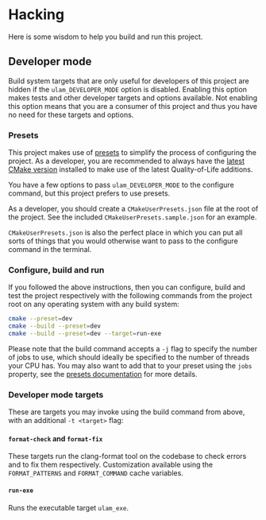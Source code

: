 # Hacking

Here is some wisdom to help you build and run this project.

## Developer mode

Build system targets that are only useful for developers of this project are
hidden if the `ulam_DEVELOPER_MODE` option is disabled. Enabling this
option makes tests and other developer targets and options available. Not
enabling this option means that you are a consumer of this project and thus you
have no need for these targets and options.

### Presets

This project makes use of [presets][1] to simplify the process of configuring
the project. As a developer, you are recommended to always have the [latest
CMake version][2] installed to make use of the latest Quality-of-Life
additions.

You have a few options to pass `ulam_DEVELOPER_MODE` to the configure
command, but this project prefers to use presets.

As a developer, you should create a `CMakeUserPresets.json` file at the root of
the project. See the included `CMakeUserPresets.sample.json` for an example.

`CMakeUserPresets.json` is also the perfect place in which you can put all
sorts of things that you would otherwise want to pass to the configure command
in the terminal.

### Configure, build and run

If you followed the above instructions, then you can configure, build and test
the project respectively with the following commands from the project root on
any operating system with any build system:

```sh
cmake --preset=dev
cmake --build --preset=dev
cmake --build --preset=dev --target=run-exe
```

Please note that the build command accepts a `-j` flag to specify the number
of jobs to use, which should ideally be specified to the number of threads your
CPU has. You may also want to add that to your preset using the `jobs` property,
see the [presets documentation][1] for more details.

### Developer mode targets

These are targets you may invoke using the build command from above, with an
additional `-t <target>` flag:

#### `format-check` and `format-fix`

These targets run the clang-format tool on the codebase to check errors and to
fix them respectively. Customization available using the `FORMAT_PATTERNS` and
`FORMAT_COMMAND` cache variables.

#### `run-exe`

Runs the executable target `ulam_exe`.

[1]: https://cmake.org/cmake/help/latest/manual/cmake-presets.7.html
[2]: https://cmake.org/download/
